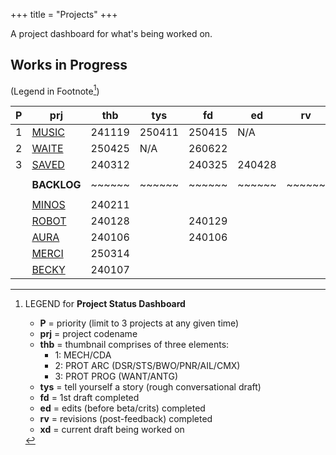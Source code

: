 +++ 
title = "Projects" 
+++

A project dashboard for what's being worked on.

## Works in Progress
(Legend in Footnote[^1])

| P | prj                                                    | thb    | tys    | fd     | ed     | rv     | xd |
| - | ------------------------------------------------------ | ------ | ------ | ------ | ------ | ------ | -- |
| 1 | [MUSIC](https://journal.jinnzhong.com/tags/prj-music/) | 241119 | 250411 | 250415 |  N/A   |        | 2  |
| 2 | [WAITE](https://journal.jinnzhong.com/tags/prj-waite/) | 250425 |  N/A   | 260622 |        |        | 1  |
| 3 | [SAVED](https://journal.jinnzhong.com/tags/prj-saved/) | 240312 |        | 240325 | 240428 |        | 3  |
|   |                                                        |        |        |        |        |        |    |
|   | **BACKLOG**                                            | ~~~~~~ | ~~~~~~ | ~~~~~~ | ~~~~~~ | ~~~~~~ | ~~ | 
|   |                                                        |        |        |        |        |        |    |
|   | [MINOS](https://journal.jinnzhong.com/tags/prj-minos/) | 240211 |        |        |        |        | 2  |
|   | [ROBOT](https://journal.jinnzhong.com/tags/prj-robot/) | 240128 |        | 240129 |        |        | 2  |  
|   | [AURA](https://journal.jinnzhong.com/tags/prj-aura/)   | 240106 |        | 240106 |        |        | 1  |
|   | [MERCI](https://journal.jinnzhong.com/tags/prj-merci/) | 250314 |        |        |        |        |    |
|   | [BECKY](https://journal.jinnzhong.com/tags/prj-becky/) | 240107 |        |        |        |        | 1  |


[^1]: LEGEND for **Project Status Dashboard**

    * **P** = priority (limit to 3 projects at any given time)
    * **prj** = project codename
    * **thb** = thumbnail comprises of three elements:
       * 1: MECH/CDA
       * 2: PROT ARC (DSR/STS/BWO/PNR/AIL/CMX)
       * 3: PROT PROG (WANT/ANTG)
    * **tys** = tell yourself a story (rough conversational draft)
    * **fd** = 1st draft completed
    * **ed** = edits (before beta/crits) completed
    * **rv** = revisions (post-feedback) completed
    * **xd** = current draft being worked on
